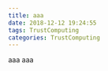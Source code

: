 ```yaml
---
title: aaa
date: 2018-12-12 19:24:55
tags: TrustComputing
categories: TrustComputing
---
```

aaa
aaa
